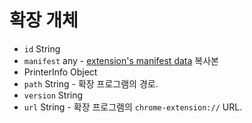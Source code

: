 # 확장 개체

* `id` String
* `manifest` any - [extension's manifest data](https://developer.chrome.com/extensions/manifest) 복사본
* PrinterInfo Object
* `path` String - 확장 프로그램의 경로.
* `version` String
* `url` String - 확장 프로그램의 `chrome-extension://` URL.
